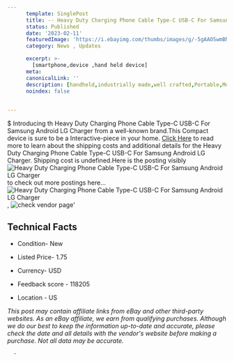 ```yaml
---
      template: SinglePost
      title: -- Heavy Duty Charging Phone Cable Type-C USB-C For Samsung Android LG Charger
      status: Published
      date: '2023-02-11'
      featuredImage: 'https://i.ebayimg.com/thumbs/images/g/-5gAAOSwmBNh2XeK/s-l225.jpg'
      category: News , Updates

      excerpt: >-
        [smartphone,device ,hand held device]
      meta:
      canonicalLink: ''
      description: [handheld,industrially made,well crafted,Portable,Mobile,Compact,Convenient,Lightweight,Maneuverable,Man-portable,Miniature,Carriable,Hand-held,Light,Holdable,Transportable,Mobile device,Pocket-sized,On-the-go,Wireless,Cordless,Compact size,Convenient size, smartphone,device ,hand held device]
      noindex: false
      

---
```

$
      Introducing th Heavy Duty Charging Phone Cable Type-C USB-C For Samsung Android LG Charger from a well-known brand.This Compact device  is sure to be a Interactive-piece in your home. [Click Here](https://www.ebay.com/itm/275375985390?hash=item401db012ee%3Ag%3A-5gAAOSwmBNh2XeK&mkevt=1&mkcid=1&mkrid=711-53200-19255-0&campid=%253CePNCampaignId%253E&customid=%253CreferenceId%253E&toolid=10049) to read more to learn about the shipping costs and additional details for the Heavy Duty Charging Phone Cable Type-C USB-C For Samsung Android LG Charger. Shipping cost is undefined.Here is the posting visibly ![Heavy Duty Charging Phone Cable Type-C USB-C For Samsung Android LG Charger](https://i.ebayimg.com/thumbs/images/g/-5gAAOSwmBNh2XeK/s-l225.jpg) to check out more postings here... ![Heavy Duty Charging Phone Cable Type-C USB-C For Samsung Android LG Charger](https://i.ebayimg.com/images/g/-5gAAOSwmBNh2XeK/s-l1200.jpg), ![check vendor page](https://origin-galleryplus.ebayimg.com/ws/web/275375985390_2_0_1/225x225.jpg,https://origin-galleryplus.ebayimg.com/ws/web/275375985390_3_0_1/225x225.jpg,https://origin-galleryplus.ebayimg.com/ws/web/275375985390_4_0_1/225x225.jpg,https://origin-galleryplus.ebayimg.com/ws/web/275375985390_5_0_1/225x225.jpg,https://origin-galleryplus.ebayimg.com/ws/web/275375985390_6_0_1/225x225.jpg,https://origin-galleryplus.ebayimg.com/ws/web/275375985390_7_0_1/225x225.jpg,https://origin-galleryplus.ebayimg.com/ws/web/275375985390_8_0_1/225x225.jpg,https://origin-galleryplus.ebayimg.com/ws/web/275375985390_9_0_1/225x225.jpg,https://origin-galleryplus.ebayimg.com/ws/web/275375985390_10_0_1/225x225.jpg,https://origin-galleryplus.ebayimg.com/ws/web/275375985390_11_0_1/225x225.jpg)'

      

 ## Technical Facts 



     
      

 - Condition- New 


      

 - Listed Price- 1.75 


      

 - Currency- USD 


      

 - Feedback score - 118205 


      

 - Location - US 


      
      

 *_This post may contain affiliate links from eBay and other third-party websites. As an eBay affiliate, we earn from qualifying purchases. Although we do our best to keep the information up-to-date and accurate, please check the date and all details with the vendor's website before making a purchase. Not all data may be accurate._*




      -
